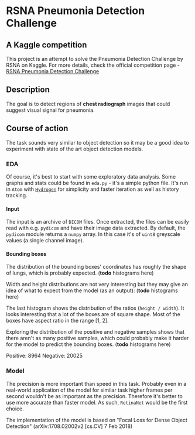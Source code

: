 # RSNA Pneumonia Detection Challenge
## A Kaggle competition
This project is an attempt to solve the Pneumonia Detection Challenge by RSNA on Kaggle. For more details, check the official competition page - [RSNA Pneumonia Detection Challenge](https://www.kaggle.com/c/rsna-pneumonia-detection-challenge)

## Description
The goal is to detect regions of <b>chest radiograph</b> images that could suggest visual signal for pneumonia.

## Course of action
The task sounds very similar to object detection so it may be a good idea to experiment with state of the art object detection models.

### EDA
Of course, it's best to start with some exploratory data analysis. Some graphs and stats could be found in `eda.py` - it's a simple python file. It's run in `Atom` with [`Hydrogen`](https://atom.io/packages/hydrogen) for simplicity and faster iteration as well as history tracking.

#### Input
The input is an archive of `DICOM` files. Once extracted, the files can be easily read with e.g. `pydicom` and have their image data extracted. By default, the `pydicom` module returns a `numpy` array. In this case it's of `uint8` greyscale values (a single channel image).

#### Bounding boxes
The distribution of the bounding boxes' coordinates has roughly the shape of lungs, which is probably expected.
(__todo__ histograms here)

Width and height distributions are not very interesting but they may give an idea of what to expect from the model (as an output):
(__todo__ histograms here)

The last histogram shows the distribution of the ratios (`height / width`). It looks interesting that a lot of the boxes are of square shape. Most of the boxes have aspect ratio in the range [1, 2].

Exploring the distribution of the positive and negative samples shows that there aren't as many positive samples, which could probably make it harder for the model to predict the bounding boxes.
(__todo__ histograms here)

Positive: 8964
Negative: 20025

### Model
The precision is more important than speed in this task. Probably even in a real-world application of the model for similar task higher frames per second wouldn't be as important as the precision. Therefore it's better to use more accurate than faster model. As such, `RetinaNet` would be the first choice.

The implementation of the model is based on "Focal Loss for Dense Object Detection" (arXiv:1708.02002v2 \[cs.CV\] 7 Feb 2018)
